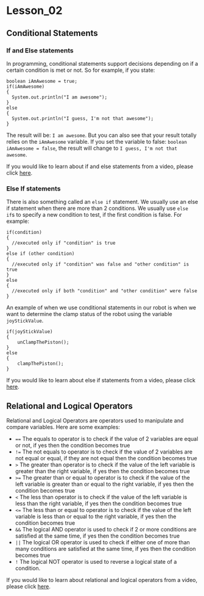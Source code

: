 # Lesson_02 #
## Conditional Statements ##
### If and Else statements ###
In programming, conditional statements support decisions depending on if a certain condition is met or not. So for example, if you state:
```
boolean iAmAwesome = true;
if(iAmAwesome)
{
  System.out.println("I am awesome");
}
else
{
  System.out.println("I guess, I'm not that awesome");
}
```
The result will be: ```I am awesome```. But you can also see that your result totally relies on the ```iAmAwesome``` variable. If you set the variable to false: ```boolean iAmAwesome = false```, the result will change to ```I guess, I'm not that awesome```.

If you would like to learn about if and else statements from a video, please click [here](https://youtu.be/iMeaovDbgkQ).
### Else If statements ###
There is also something called an ```else if``` statement. We usually use an else if statement when there are more than 2 conditions. We usually use ```else if```s to specify a new condition to test, if the first condition is false. For example: 
```
if(condition)
{
  //executed only if "condition" is true
}
else if (other condition)
{
  //executed only if "condition" was false and "other condition" is true
}
else
{
  //executed only if both "condition" and "other condition" were false
}
```

An example of when we use conditional statements in our robot is when we want to determine the clamp status of the robot using the variable ```joyStickValue```.
```
if(joyStickValue)
{
	unClampThePiston();
}
else
{
	clampThePiston();
}
```

If you would like to learn about else if statements from a video, please click [here](https://youtu.be/C0YRYVn_BeI).

## Relational and Logical Operators ##
Relational and Logical Operators are operators used to manipulate and compare variables. Here are some examples: 
* ```==``` The equals to operator is to check if the value of 2 variables are equal or not, if yes then the condition becomes true
* ```!=``` The not equals to operator is to check if the value of 2 variables are not equal or equal, if they are not equal then the condition becomes true
* ```>``` The greater than operator is to check if the value of the left variable is greater than the right variable, if yes then the condition becomes true
* ```>=``` The greater than or equal to operator is to check if the value of the left variable is greater than or equal to the right variable, if yes then the condition becomes true
* ```<``` The less than operator is to check if the value of the left variable is less than the right variable, if yes then the condition becomes true
* ```<=``` The less than or equal to operator is to check if the value of the left variable is less than or equal to the right variable, if yes then the condition becomes true
* ```&&``` The logical AND operator is used to check if 2 or more conditions are satisfied at the same time, if yes then the condition becomes true
* ```||``` The logical OR operator is used to check if either one of more than many conditions are satisfied at the same time, if yes then the condition becomes true
* ```!``` The logical NOT  operator is used to reverse a logical state of a condition.

If you would like to learn about relational and logical operators from a video, please click [here](https://youtu.be/W-JvzG_prfg).
